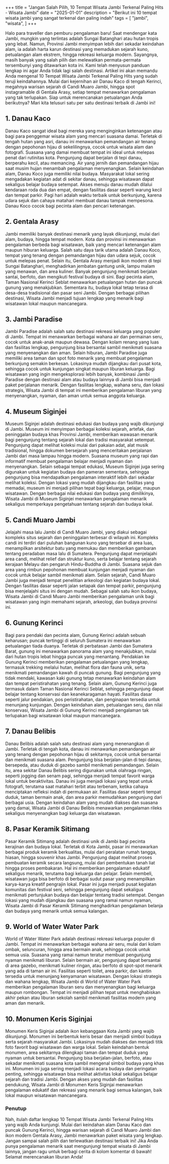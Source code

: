 +++
title = "Jangan Salah Pilih, 10 Tempat Wisata Jambi Terkenal Paling Hits - Wisata Jambi"
date = "2025-01-01"
description = "Berikut ini 10 tempat wisata jambi yang sangat terkenal dan paling indah"
tags = [
    "jambi",
    "wisata",
]
+++

Halo para traveller dan pemburu pengalaman baru!
​Saat mendengar kata Jambi, mungkin yang terlintas adalah Sungai Batanghari atau hutan tropis yang lebat. Namun, Provinsi Jambi menyimpan lebih dari sekadar keindahan alam, ia adalah harta karun destinasi yang memadukan sejarah kuno, petualangan alam ekstrem, hingga rekreasi keluarga modern. Sayangnya, masih banyak yang salah pilih dan melewatkan permata-permata tersembunyi yang ditawarkan kota ini.
​Kami telah menyusun panduan lengkap ini agar Anda tidak lagi salah destinasi. Artikel ini akan memandu Anda mengenal 10 Tempat Wisata Jambi Terkenal Paling Hits yang sudah teruji keindahannya.
​Mulai dari kejernihan air Danau Kaco di tengah Kerinci, megahnya warisan sejarah di Candi Muaro Jambi, hingga spot instagramable di Gentala Arasy, setiap tempat menawarkan pengalaman yang tak terlupakan.
​Siap untuk merencanakan petualangan Anda berikutnya? Mari kita telusuri satu per satu destinasi terbaik di Jambi ini!

## 1. Danau Kaco
Danau Kaco sangat ideal bagi mereka yang menginginkan ketenangan atau bagi para penggemar wisata alam yang mencari suasana damai.
Terletak di tengah hutan yang asri, danau ini menawarkan pemandangan air tenang dengan pepohonan hijau di sekelilingnya, cocok untuk wisata alam dan fotografi. Suasana yang damai membuat tempat ini ideal untuk melepas penat dari rutinitas kota.
Pengunjung dapat berjalan di tepi danau, berperahu kecil, atau memancing. Air yang jernih dan pemandangan hijau saat musim hujan menambah pengalaman menyenangkan. Selain keindahan alam, Danau Koco juga memiliki nilai budaya. Masyarakat lokal sering mengadakan kegiatan adat di sekitar danau, sehingga wisatawan dapat sekaligus belajar budaya setempat.
Akses menuju danau mudah dilalui kendaraan roda dua dan empat, dengan fasilitas dasar seperti warung kecil dan tempat parkir. Pagi hari adalah waktu terbaik untuk berkunjung, karena udara sejuk dan cahaya matahari membuat danau tampak mempesona. Danau Koco cocok bagi pecinta alam dan pencari ketenangan.

## 2. Gentala Arasy
Jambi memiliki banyak destinasi menarik yang layak dikunjungi, mulai dari alam, budaya, hingga tempat modern. Kota dan provinsi ini menawarkan pengalaman berbeda bagi wisatawan, baik yang mencari ketenangan alam maupun hiburan keluarga. Salah satu daya tarik utama adalah Danau Koco, tempat yang tenang dengan pemandangan hijau dan udara sejuk, cocok untuk melepas penat.
Selain itu, Gentala Arasy menjadi ikon modern di tepi Sungai Batanghari, menghadirkan jembatan gantung unik, lampu malam yang menawan, dan area kuliner. Banyak pengunjung menikmati berjalan santai, berfoto, dan mengikuti festival budaya di sini.
Bagi pecinta alam, Taman Nasional Kerinci Seblat menawarkan petualangan hutan dan puncak gunung yang menakjubkan. Sementara itu, budaya lokal tetap terasa di desa-desa tradisional dan pasar seni Jambi. Dengan berbagai pilihan destinasi, Wisata Jambi menjadi tujuan lengkap yang menarik bagi wisatawan lokal maupun mancanegara.

## 3. Jambi Paradise
Jambi Paradise adalah salah satu destinasi rekreasi keluarga yang populer di Jambi. Tempat ini menawarkan berbagai wahana air dan permainan seru, cocok untuk anak-anak maupun dewasa. Dengan kolam renang yang luas dan fasilitas lengkap, pengunjung bisa bersantai sambil menikmati suasana yang menyenangkan dan aman.
Selain hiburan, Jambi Paradise juga memiliki area taman dan spot foto menarik yang membuat pengalaman berkunjung semakin berkesan. Lokasinya mudah dijangkau dari pusat kota, sehingga cocok untuk kunjungan singkat maupun liburan keluarga.
Bagi wisatawan yang ingin mengeksplorasi lebih banyak, kombinasi Jambi Paradise dengan destinasi alam atau budaya lainnya di Jambi bisa menjadi paket perjalanan menarik. Dengan fasilitas lengkap, wahana seru, dan lokasi strategis, Wisata Jambi di tempat ini memberikan pengalaman liburan yang menyenangkan, nyaman, dan aman untuk semua anggota keluarga.

## 4. Museum Siginjei
Museum Siginjei adalah destinasi edukasi dan budaya yang wajib dikunjungi di Jambi. Museum ini menyimpan berbagai koleksi sejarah, artefak, dan peninggalan budaya khas Provinsi Jambi, memberikan wawasan menarik bagi pengunjung tentang sejarah lokal dan tradisi masyarakat setempat.
Pengunjung dapat melihat koleksi mulai dari pakaian adat, alat musik tradisional, hingga dokumen bersejarah yang menceritakan perjalanan Jambi dari masa lampau hingga modern. Suasana museum yang rapi dan informatif membuat pengalaman belajar menjadi nyaman dan menyenangkan.
Selain sebagai tempat edukasi, Museum Siginjei juga sering digunakan untuk kegiatan budaya dan pameran sementara, sehingga pengunjung bisa mendapatkan pengalaman interaktif lebih dari sekadar melihat koleksi. Dengan lokasi yang mudah dijangkau dan fasilitas yang memadai, museum ini menjadi pilihan tepat bagi keluarga, pelajar, maupun wisatawan.
Dengan berbagai nilai edukasi dan budaya yang dimilikinya, Wisata Jambi di Museum Siginjei menawarkan pengalaman menarik sekaligus memperkaya pengetahuan tentang sejarah dan budaya lokal.

## 5. Candi Muaro Jambi
Jelajahi masa lalu Jambi di Candi Muaro Jambi, yang diakui sebagai kompleks situs sejarah dan peninggalan terbesar di wilayah ini.
 Kompleks candi ini terdiri dari puluhan bangunan kuno yang tersebar di area luas, menampilkan arsitektur batu yang memukau dan memberikan gambaran tentang peradaban masa lalu di Sumatera.
Pengunjung dapat menjelajahi area candi, melihat relief dan struktur kuno, serta belajar tentang sejarah kerajaan Melayu dan pengaruh Hindu-Buddha di Jambi. Suasana sejuk dan area yang rimbun pepohonan membuat kunjungan menjadi nyaman dan cocok untuk belajar sambil menikmati alam.
Selain sejarah, Candi Muaro Jambi juga menjadi tempat penelitian arkeologi dan kegiatan budaya lokal. Dengan fasilitas dasar seperti jalan setapak dan tempat parkir, pengunjung bisa menjelajahi situs ini dengan mudah.
Sebagai salah satu ikon budaya, Wisata Jambi di Candi Muaro Jambi memberikan pengalaman unik bagi wisatawan yang ingin memahami sejarah, arkeologi, dan budaya provinsi ini.

## 6. Gunung Kerinci
Bagi para pendaki dan pecinta alam, Gunung Kerinci adalah sebuah keharusan; puncak tertinggi di seluruh Sumatera ini menawarkan petualangan tiada duanya. 
Terletak di perbatasan Jambi dan Sumatera Barat, gunung ini menawarkan panorama alam yang menakjubkan, mulai dari hutan tropis lebat hingga puncak yang menantang.
Pendakian ke Gunung Kerinci memberikan pengalaman petualangan yang lengkap, termasuk trekking melalui hutan, melihat flora dan fauna unik, serta menikmati pemandangan kawah di puncak gunung. Bagi pengunjung yang tidak mendaki, kawasan kaki gunung tetap menawarkan keindahan alam dan tempat peristirahatan yang tenang.
Selain alam, Gunung Kerinci juga termasuk dalam Taman Nasional Kerinci Seblat, sehingga pengunjung dapat belajar tentang konservasi dan keanekaragaman hayati. Fasilitas dasar seperti jalur pendakian, pos peristirahatan, dan penginapan tersedia untuk menunjang kunjungan.
Dengan keindahan alam, petualangan seru, dan nilai konservasi, Wisata Jambi di Gunung Kerinci menjadi pengalaman tak terlupakan bagi wisatawan lokal maupun mancanegara.

## 7. Danau Belibis
Danau Belibis adalah salah satu destinasi alam yang menenangkan di Jambi. Terletak di tengah kota, danau ini menawarkan pemandangan air yang tenang dengan pepohonan hijau di sekitarnya, cocok untuk bersantai dan menikmati suasana alam.
Pengunjung bisa berjalan-jalan di tepi danau, bersepeda, atau duduk di gazebo sambil menikmati pemandangan. Selain itu, area sekitar Danau Belibis sering digunakan untuk olahraga ringan, seperti jogging dan senam pagi, sehingga menjadi tempat favorit warga lokal untuk beraktivitas.
Danau ini juga menjadi lokasi yang tepat untuk fotografi, terutama saat matahari terbit atau terbenam, ketika cahaya menciptakan refleksi indah di permukaan air. Fasilitas dasar seperti tempat duduk, taman bermain anak, dan area parkir memudahkan pengunjung dari berbagai usia.
Dengan keindahan alam yang mudah diakses dan suasana yang damai, Wisata Jambi di Danau Belibis menawarkan pengalaman rileks sekaligus menyenangkan bagi keluarga dan wisatawan.

## 8. Pasar Keramik Sitimang
Pasar Keramik Sitimang adalah destinasi unik di Jambi bagi pecinta kerajinan dan budaya lokal. Terletak di Kota Jambi, pasar ini menawarkan berbagai produk keramik berkualitas, mulai dari peralatan rumah tangga, hiasan, hingga souvenir khas Jambi.
Pengunjung dapat melihat proses pembuatan keramik secara langsung, mulai dari pembentukan tanah liat hingga proses pembakaran. Hal ini memberikan pengalaman edukatif sekaligus menarik, terutama bagi keluarga dan pelajar. Selain membeli, wisatawan juga bisa berfoto di berbagai sudut pasar yang menampilkan karya-karya kreatif pengrajin lokal.
Pasar ini juga menjadi pusat kegiatan komunitas dan festival seni, sehingga pengunjung dapat sekaligus menikmati pertunjukan budaya dan belajar tentang tradisi setempat. Dengan lokasi yang mudah dijangkau dan suasana yang ramai namun nyaman, Wisata Jambi di Pasar Keramik Sitimang menghadirkan pengalaman belanja dan budaya yang menarik untuk semua kalangan.

## 9. World of Water Water Park
World of Water Water Park adalah destinasi rekreasi keluarga populer di Jambi. Tempat ini menawarkan berbagai wahana air seru, mulai dari kolam ombak, seluncuran, hingga area bermain anak, sehingga cocok untuk semua usia. Suasana yang ramai namun teratur membuat pengunjung nyaman menikmati liburan.
Selain bermain air, pengunjung dapat bersantai di area gazebo, menikmati kuliner ringan, atau berfoto di spot-spot menarik yang ada di taman air ini. Fasilitas seperti toilet, area parkir, dan kantin tersedia untuk menunjang kenyamanan wisatawan.
Dengan lokasi strategis dan wahana lengkap, Wisata Jambi di World of Water Water Park memberikan pengalaman liburan seru dan menyenangkan bagi keluarga maupun rombongan. Tempat ini menjadi pilihan tepat untuk menghabiskan akhir pekan atau liburan sekolah sambil menikmati fasilitas modern yang aman dan menarik.

## 10. Monumen Keris Siginjai
Monumen Keris Siginjai adalah ikon kebanggaan Kota Jambi yang wajib dikunjungi. Monumen ini berbentuk keris besar dan menjadi simbol budaya serta sejarah masyarakat Jambi. Lokasinya mudah diakses dan menjadi titik foto favorit bagi wisatawan dan warga lokal.
Selain keindahan bentuk monumen, area sekitarnya dilengkapi taman dan tempat duduk yang nyaman untuk bersantai. Pengunjung bisa berjalan-jalan, berfoto, atau sekadar menikmati suasana kota sambil mengenal simbol budaya yang khas ini.
Monumen ini juga sering menjadi lokasi acara budaya dan peringatan penting, sehingga wisatawan bisa melihat aktivitas lokal sekaligus belajar sejarah dan tradisi Jambi. Dengan akses yang mudah dan fasilitas pendukung, Wisata Jambi di Monumen Keris Siginjai menawarkan pengalaman edukatif dan rekreasi yang menarik bagi semua kalangan, baik lokal maupun wisatawan mancanegara.

### Penutup
Nah, itulah daftar lengkap 10 Tempat Wisata Jambi Terkenal Paling Hits yang wajib Anda kunjungi. Mulai dari keindahan alam Danau Kaco dan puncak Gunung Kerinci, hingga warisan sejarah di Candi Muaro Jambi dan ikon modern Gentala Arasy, Jambi menawarkan paket wisata yang lengkap.
​Jangan sampai salah pilih dan terlewatkan destinasi terbaik ini! Jika Anda punya pengalaman menarik saat mengunjungi tempat wisata di Jambi lainnya, jangan ragu untuk berbagi cerita di kolom komentar di bawah! Selamat merencanakan liburan Anda!